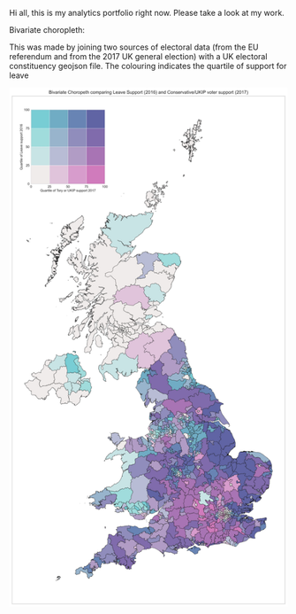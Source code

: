 Hi all, this is my analytics portfolio right now. Please take a look at my work. 

Bivariate choropleth:

This was made by joining two sources of electoral data (from the EU referendum and from the 2017 UK general election) with a UK electoral constituency geojson file. The colouring indicates the quartile of support for leave 

![alt text](https://raw.githubusercontent.com/Mechnar9000/datafiles/main/bivariate_choropeth.jpg)

